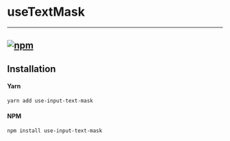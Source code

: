 # useTextMask

-----
[![npm](https://img.shields.io/npm/v/use-input-text-mask?style=flat)](https://www.npmjs.com/package/use-input-text-mask)
-----

## Installation

#### Yarn

```bash
yarn add use-input-text-mask
```

#### NPM

```bash
npm install use-input-text-mask
```
